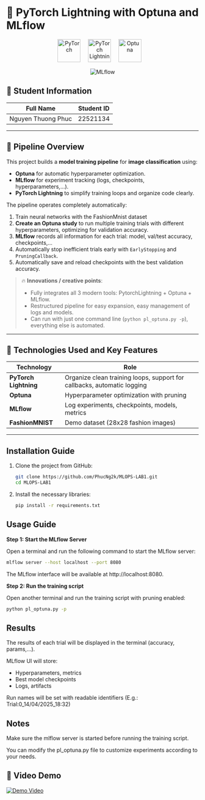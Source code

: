 # 🚀 PyTorch Lightning with Optuna and MLflow

<div align="center"> 
<img src="https://raw.githubusercontent.com/pytorch/pytorch/master/docs/source/_static/img/pytorch-logo-dark.png" alt="PyTorch" height="60"/> &nbsp;&nbsp;&nbsp; <img src="https://raw.githubusercontent.com/Lightning-AI/lightning/master/docs/source-pytorch/_static/images/logo.png" alt="PyTorch Lightning" height="60"/> &nbsp;&nbsp;&nbsp; <img src="https://raw.githubusercontent.com/optuna/optuna/master/docs/image/optuna-logo.png" alt="Optuna" height="60"/> &nbsp;&nbsp;&nbsp;  


![MLflow](https://img.shields.io/badge/MLflow-0194E2?style=for-the-badge&logo=mlflow&logoColor=white)
</div>

## 👤 Student Information

| Full Name           | Student ID |
|---------------------|-----------|
| Nguyen Thuong Phuc  | 22521134  |

---

## 🔧 Pipeline Overview

This project builds a **model training pipeline** for **image classification** using:
- **Optuna** for automatic hyperparameter optimization.
- **MLflow** for experiment tracking (logs, checkpoints, hyperparameters,...).
- **PyTorch Lightning** to simplify training loops and organize code clearly.

The pipeline operates completely automatically:
1. Train neural networks with the FashionMnist dataset
2. **Create an Optuna study** to run multiple training trials with different hyperparameters, optimizing for validation accuracy.
3. **MLflow** records all information for each trial: model, val/test accuracy, checkpoints,...
4. Automatically stop inefficient trials early with `EarlyStopping` and `PruningCallback`.
5. Automatically save and reload checkpoints with the best validation accuracy.

> 🔥 **Innovations / creative points**:  
> - Fully integrates all 3 modern tools: PytorchLightning + Optuna + MLflow.
> - Restructured pipeline for easy expansion, easy management of logs and models.
> - Can run with just one command line (`python pl_optuna.py -p`), everything else is automated.

---

## 🧠 Technologies Used and Key Features

| Technology          | Role                                                       |
|-------------------|---------------------------------------------------------------|
| **PyTorch Lightning** | Organize clean training loops, support for callbacks, automatic logging |
| **Optuna**         | Hyperparameter optimization with pruning                          |
| **MLflow**         | Log experiments, checkpoints, models, metrics                |
| **FashionMNIST**   | Demo dataset (28x28 fashion images)                      |

---

## Installation Guide

1. Clone the project from GitHub:
   ```bash
   git clone https://github.com/PhucNg2k/MLOPS-LAB1.git
   cd MLOPS-LAB1
   ```
2. Install the necessary libraries:
   ```bash
   pip install -r requirements.txt
   ```

## Usage Guide

**Step 1: Start the MLflow Server**

Open a terminal and run the following command to start the MLflow server:

```bash
mlflow server --host localhost --port 8080
```

The MLflow interface will be available at http://localhost:8080.

**Step 2: Run the training script**

Open another terminal and run the training script with pruning enabled:

```bash
python pl_optuna.py -p
```

## Results

The results of each trial will be displayed in the terminal (accuracy, params,...).

MLflow UI will store:

+ Hyperparameters, metrics
+ Best model checkpoints
+ Logs, artifacts

Run names will be set with readable identifiers (E.g.: Trial:0_14/04/2025_18:32)

## Notes
Make sure the mlflow server is started before running the training script.

You can modify the pl_optuna.py file to customize experiments according to your needs.

## 🎥 Video Demo

[![Demo Video](https://img.youtube.com/vi/mela8dFpKq0/0.jpg)](https://www.youtube.com/watch?v=mela8dFpKq0)